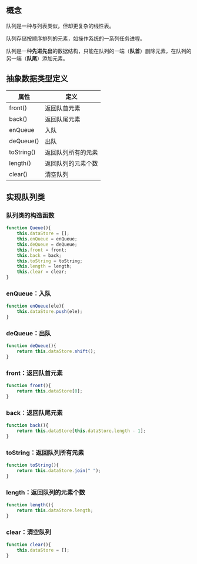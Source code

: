 ## 概念

队列是一种与列表类似，但却更复杂的线性表。

队列存储按顺序排列的元素，如操作系统的一系列任务进程。

队列是一种**先进先出**的数据结构，只能在队列的一端（**队首**）删除元素，在队列的另一端（**队尾**）添加元素。

## 抽象数据类型定义

| 属性         | 定义              |
|--------------|-------------------|
| front()       |  返回队首元素      |
| back()       |  返回队尾元素      |
| enQueue      |  入队             |
| deQueue()    |  出队             |
| toString()   |  返回队列所有的元素  |
| length()     |  返回队列的元素个数  |
| clear()      |  清空队列           |

## 实现队列类

### 队列类的构造函数

```js
function Queue(){
    this.dataStore = [];
    this.enQueue = enQueue;
    this.deQueue = deQueue;
    this.front = front;
    this.back = back;
    this.toString = toString;
    this.length = length;
    this.clear = clear;
}
```

### enQueue：入队

```js
function enQueue(ele){
    this.dataStore.push(ele);
}
```

### deQueue：出队

```js
function deQueue(){
    return this.dataStore.shift();
}
```

### front：返回队首元素

```js
function front(){
    return this.dataStore[0];
}
```

### back：返回队尾元素

```js
function back(){
    return this.dataStore[this.dataStore.length - 1];
}
```

### toString：返回队列所有元素

```js
function toString(){
    return this.dataStore.join(" ");
}
```

### length：返回队列的元素个数

```js
function length(){
    return this.dataStore.length;
}
```

### clear：清空队列

```js
function clear(){
    this.dataStore = [];
}
```
